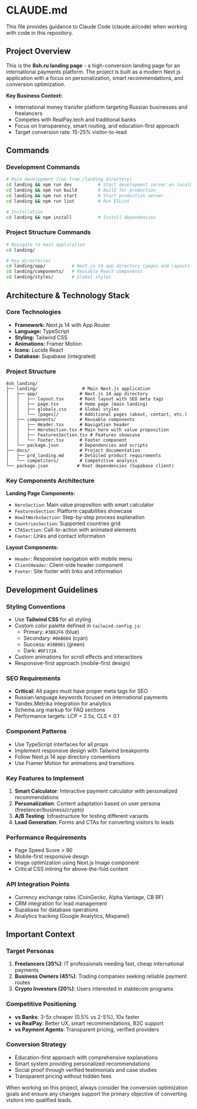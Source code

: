 # CLAUDE.md

This file provides guidance to Claude Code (claude.ai/code) when working with code in this repository.

## Project Overview

This is the **8sh.ru landing page** - a high-conversion landing page for an international payments platform. The project is built as a modern Next.js application with a focus on personalization, smart recommendations, and conversion optimization.

**Key Business Context:**
- International money transfer platform targeting Russian businesses and freelancers
- Competes with RealPay.tech and traditional banks
- Focus on transparency, smart routing, and education-first approach
- Target conversion rate: 15-25% visitor-to-lead

## Commands

### Development Commands
```bash
# Main development (run from /landing directory)
cd landing && npm run dev          # Start development server on localhost:3000
cd landing && npm run build        # Build for production
cd landing && npm run start        # Start production server
cd landing && npm run lint         # Run ESLint

# Installation
cd landing && npm install          # Install dependencies
```

### Project Structure Commands
```bash
# Navigate to main application
cd landing/

# Key directories
cd landing/app/          # Next.js 14 app directory (pages and layouts)
cd landing/components/   # Reusable React components
cd landing/styles/       # Global styles
```

## Architecture & Technology Stack

### Core Technologies
- **Framework:** Next.js 14 with App Router
- **Language:** TypeScript
- **Styling:** Tailwind CSS
- **Animations:** Framer Motion
- **Icons:** Lucide React
- **Database:** Supabase (integrated)

### Project Structure
```
8sh_landing/
├── landing/                 # Main Next.js application
│   ├── app/                # Next.js 14 app directory
│   │   ├── layout.tsx      # Root layout with SEO meta tags
│   │   ├── page.tsx        # Home page (main landing)
│   │   ├── globals.css     # Global styles
│   │   └── [pages]/        # Additional pages (about, contact, etc.)
│   ├── components/         # Reusable components
│   │   ├── Header.tsx      # Navigation header
│   │   ├── HeroSection.tsx # Main hero with value proposition
│   │   ├── FeaturesSection.tsx # Features showcase
│   │   └── Footer.tsx      # Footer component
│   └── package.json        # Dependencies and scripts
├── docs/                   # Project documentation
│   ├── prd_landing.md      # Detailed product requirements
│   └── competitors/        # Competitive analysis
└── package.json           # Root dependencies (Supabase client)
```

### Key Components Architecture

**Landing Page Components:**
- `HeroSection`: Main value proposition with smart calculator
- `FeaturesSection`: Platform capabilities showcase  
- `HowItWorksSection`: Step-by-step process explanation
- `CountriesSection`: Supported countries grid
- `CTASection`: Call-to-action with animated elements
- `Footer`: Links and contact information

**Layout Components:**
- `Header`: Responsive navigation with mobile menu
- `ClientHeader`: Client-side header component
- `Footer`: Site footer with links and information

## Development Guidelines

### Styling Conventions
- Use **Tailwind CSS** for all styling
- Custom color palette defined in `tailwind.config.js`:
  - Primary: `#3B82F6` (blue)
  - Secondary: `#06B6D4` (cyan)  
  - Success: `#10B981` (green)
  - Dark: `#0F172A`
- Custom animations for scroll effects and interactions
- Responsive-first approach (mobile-first design)

### SEO Requirements
- **Critical:** All pages must have proper meta tags for SEO
- Russian language keywords focused on international payments
- Yandex.Metrika integration for analytics
- Schema.org markup for FAQ sections
- Performance targets: LCP < 2.5s, CLS < 0.1

### Component Patterns
- Use TypeScript interfaces for all props
- Implement responsive design with Tailwind breakpoints
- Follow Next.js 14 app directory conventions
- Use Framer Motion for animations and transitions

### Key Features to Implement
1. **Smart Calculator**: Interactive payment calculator with personalized recommendations
2. **Personalization**: Content adaptation based on user persona (freelancer/business/crypto)
3. **A/B Testing**: Infrastructure for testing different variants
4. **Lead Generation**: Forms and CTAs for converting visitors to leads

### Performance Requirements
- Page Speed Score > 90
- Mobile-first responsive design
- Image optimization using Next.js Image component
- Critical CSS inlining for above-the-fold content

### API Integration Points
- Currency exchange rates (CoinGecko, Alpha Vantage, CB RF)
- CRM integration for lead management
- Supabase for database operations
- Analytics tracking (Google Analytics, Mixpanel)

## Important Context

### Target Personas
1. **Freelancers (35%)**: IT professionals needing fast, cheap international payments
2. **Business Owners (45%)**: Trading companies seeking reliable payment routes
3. **Crypto Investors (20%)**: Users interested in stablecoin programs

### Competitive Positioning
- **vs Banks**: 3-5x cheaper (0.5% vs 2-5%), 10x faster
- **vs RealPay**: Better UX, smart recommendations, B2C support
- **vs Payment Agents**: Transparent pricing, verified providers

### Conversion Strategy
- Education-first approach with comprehensive explanations
- Smart system providing personalized recommendations
- Social proof through verified testimonials and case studies
- Transparent pricing without hidden fees

When working on this project, always consider the conversion optimization goals and ensure any changes support the primary objective of converting visitors into qualified leads.